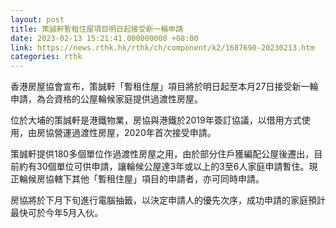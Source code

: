 ```yaml
---
layout: post
title: 策誠軒暫租住屋項目明日起接受新一輪申請
date: 2023-02-13 15:21:41.000000000 +08:00
link: https://news.rthk.hk/rthk/ch/component/k2/1687690-20230213.htm
categories: rthk
---
```


香港房屋協會宣布，策誠軒「暫租住屋」項目將於明日起至本月27日接受新一輪申請，為合資格的公屋輪候家庭提供過渡性房屋。

位於大埔的策誠軒是港鐵物業，房協與港鐵於2019年簽訂協議，以借用方式使用，由房協營運過渡性房屋，2020年首次接受申請。

策誠軒提供180多個單位作過渡性房屋之用，由於部分住戶獲編配公屋後遷出，目前約有30個單位可供申請，讓輪候公屋達3年或以上的3至6人家庭申請暫住。現正輪候房協轄下其他「暫租住屋」項目的申請者，亦可同時申請。

房協將於下月下旬進行電腦抽籤，以決定申請人的優先次序，成功申請的家庭預計最快可於今年5月入伙。
